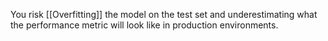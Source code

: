 You risk [[Overfitting]] the model on the test set and underestimating what the performance metric will look like in production environments.